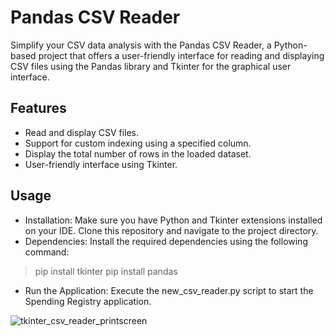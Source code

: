 # Pandas CSV Reader

Simplify your CSV data analysis with the Pandas CSV Reader, a Python-based project that offers a user-friendly interface for reading and displaying CSV files using the Pandas library and Tkinter for the graphical user interface.

## Features

- Read and display CSV files.
- Support for custom indexing using a specified column.
- Display the total number of rows in the loaded dataset.
- User-friendly interface using Tkinter.

## Usage
- Installation: Make sure you have Python and Tkinter extensions installed on your IDE. Clone this repository and navigate to the project directory.
- Dependencies: Install the required dependencies using the following command:
>pip install tkinter
>pip install pandas
- Run the Application: Execute the new_csv_reader.py script to start the Spending Registry application.
<p></p>

![tkinter_csv_reader_printscreen](https://github.com/dougpxt/pandas_csv_reader/assets/126816593/18591845-f46f-4e8a-a3d9-820d30307c48)

